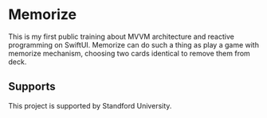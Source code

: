 Memorize
==============

This is my first public training about MVVM architecture and reactive programming on SwiftUI.
Memorize can do such a thing as play a game with memorize mechanism, choosing two cards identical to remove them from deck.

Supports
-------------

This project is supported by Standford University.
